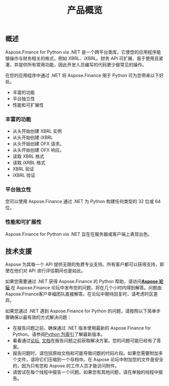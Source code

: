 ﻿---
title: 产品概览
keywords: finance,xbrl,ixbrl,Python
description: Python Finance 库 API 提供更好的性能和易用性来操作财务相关格式，例如 XBRL、iXBRL。
type: docs
weight: 10
url: /zh/python-net/product-overview/
aliases:
  - /python-net/features-list/
---
## **概述**

Aspose.Finance for Python via .NET 是一个跨平台类库，它使您的应用程序能够操作与财务相关的格式，例如 XBRL、iXBRL。财务 API 可扩展、易于使用且紧凑，并提供所有常用功能，因此开发人员编写的代码更少做常见的操作。

在您的应用程序中通过 .NET 将 Aspose.Finance 用于 Python 可为您带来以下好处。

- 丰富的功能
- 平台独立性
- 性能和可扩展性

### **丰富的功能**

- 从头开始创建 XBRL 实例
- 从头开始创建 iXBRL
- 从头开始创建 OFX 请求。
- 从头开始创建 OFX 响应。
- 读取 XBRL 格式
- 读取 iXRBL 格式
- XBRL 验证
- iXBRL 验证

### **平台独立性**

您可以使用 Aspose.Finance 通过 .NET 为 Python 构建任何类型的 32 位或 64 位。

### **性能和可扩展性**

Aspose.Finance for Python via .NET 旨在在服务器或客户端上表现出色。

## **技术支援**

Aspose 为其每一个 API 提供无限的免费专业支持。所有客户都可以获得支持，即使在他们对 API 进行评估期间也是如此。

如果您需要通过 .NET 获得 Aspose.Finance 的 Python 帮助，请访问[**Aspose 论坛**](https://forum.aspose.com/).在 Aspose.Finance 论坛中发布您的问题，将在几个小时内得到解答。问题由Aspose.Finance客户幸福团队直接解答。在论坛中期待回复时，请考虑时区差异。

如果您通过 .NET 遇到 Aspose.Finance for Python 的问题，请按照以下简单步骤确保以最有效的方式解决问题：

- 在报告问题之前，确保通过 .NET 版本使用最新的 Aspose.Finance for Python。请参阅[Python 包索引](https://pypi.org/project/aspose-finance/)了解最新版本。
- 看看通过[论坛](https://forum.aspose.com/c/finance), [文档](/finance/zh/python-net/)在报告问题之前获取解决方案。您的问题可能已经有了答案。
- 报告问题时，请包括原始文档和可能导致问题的代码片段。如果您需要附加多个文件，请将它们压缩到一个存档中。在 Aspose 论坛中附加您的文件是安全的，因为只有您和 Aspose 的工作人员才能访问附件。
- 请尝试在每个线程中报告一个问题。如果您有其他问题，请在单独的线程中报告。

